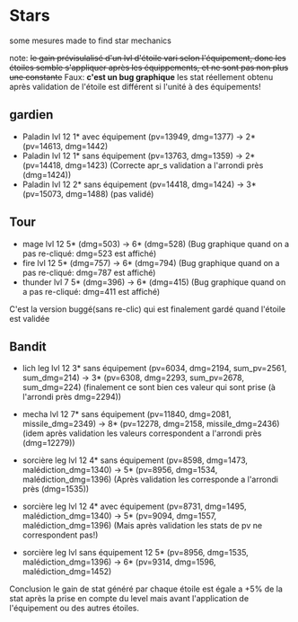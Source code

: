 <!--
    This is a personal project to understand and improve my knowledge/tactics in the game Caravan War.
    Copyright (C) 2019  Kasonnara <wins@kasonnara.fr>

    This program is free software: you can redistribute it and/or modify
    it under the terms of the GNU General Public License as published by
    the Free Software Foundation, either version 3 of the License, or
    (at your option) any later version.

    This program is distributed in the hope that it will be useful,
    but WITHOUT ANY WARRANTY; without even the implied warranty of
    MERCHANTABILITY or FITNESS FOR A PARTICULAR PURPOSE.  See the
    GNU General Public License for more details.

    You should have received a copy of the GNU General Public License
    along with this program.  If not, see <https://www.gnu.org/licenses/>.
-->

# Stars

some mesures made to find star mechanics

note: ~~le gain prévisulalisé d'un lvl d'étoile vari selon l'équipement, donc les étoiles semble s'appliquer après les équippements, et ne sont pas non plus une constante~~
Faux: **c'est un bug graphique** les stat réellement obtenu après validation de l'étoile est différent si l'unité à des équipements!

## gardien

- Paladin lvl 12 1* avec équipement (pv=13949, dmg=1377) -> 2* (pv=14613, dmg=1442) 
- Paladin lvl 12 1* sans équipement (pv=13763, dmg=1359) -> 2* (pv=14418, dmg=1423) (Correcte apr_s validation a l'arrondi près (dmg=1424))
- Paladin lvl 12 2* sans équipement (pv=14418, dmg=1424) -> 3* (pv=15073, dmg=1488) (pas validé)

## Tour

- mage lvl 12 5* (dmg=503) -> 6* (dmg=528) (Bug graphique quand on a pas re-cliqué: dmg=523 est affiché)
- fire lvl 12 5* (dmg=757) -> 6* (dmg=794) (Bug graphique quand on a pas re-cliqué: dmg=787 est affiché)
- thunder lvl 7 5* (dmg=396) -> 6* (dmg=415) (Bug graphique quand on a pas re-cliqué: dmg=411 est affiché)

C'est la version buggé(sans re-clic) qui est finalement gardé quand l'étoile est validée

## Bandit

- lich leg lvl 12 3* sans équipement (pv=6034, dmg=2194, sum_pv=2561, sum_dmg=214) -> 3* (pv=6308, dmg=2293, sum_pv=2678, sum_dmg=224) (finalement ce sont bien ces valeur qui sont prise (à l'arrondi près dmg=2294))

- mecha lvl 12 7* sans équipement (pv=11840, dmg=2081, missile_dmg=2349) -> 8* (pv=12278, dmg=2158, missile_dmg=2436) (idem après validation les valeurs correspondent a l'arrondi près (dmg=12279))

- sorcière leg lvl 12 4* sans équipement (pv=8598, dmg=1473, malédiction_dmg=1340) -> 5* (pv=8956, dmg=1534, malédiction_dmg=1396) (Après validation les corresponde a l'arrondi près (dmg=1535))
 - sorcière leg lvl 12 4* avec équipement (pv=8731, dmg=1495, malédiction_dmg=1340) -> 5* (pv=9094, dmg=1557, malédiction_dmg=1396) (Mais après validation les stats de pv ne correspondent pas!)
 - sorcière leg lvl sans équipement 12 5* (pv=8956, dmg=1535, malédiction_dmg=1396) -> 6* (pv=9314, dmg=1596, malédiction_dmg=1452)


Conclusion le gain de stat généré par chaque étoile est égale a +5% de la stat après la prise en compte du level mais avant l'application de l'équipement ou des autres étoiles.
